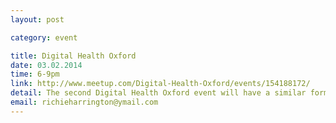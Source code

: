 ```yaml
---
layout: post

category: event

title: Digital Health Oxford
date: 03.02.2014
time: 6-9pm
link: http://www.meetup.com/Digital-Health-Oxford/events/154188172/
detail: The second Digital Health Oxford event will have a similar format to the very successful first - 3 short, informal talks, questions and drinks: Dr Chris Hinds from the Dept of Psychiatry talking about the TrueColours platform; Dave Fletcher from White October talking about their myPace app; A.N.Other
email: richieharrington@ymail.com
---
```

